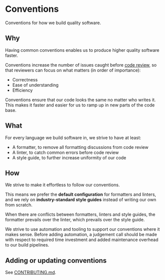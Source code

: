 # Conventions

Conventions for how we build quality software.

## Why

Having common conventions enables us to produce higher quality software
faster.

Conventions increase the number of issues caught before [code
review](./code-review), so that reviewers can focus on what matters (in
order of importance):

* Correctness
* Ease of understanding
* Efficiency

Conventions ensure that our code looks the same no matter who writes it.
This makes it faster and easier for us to ramp up in new parts of the code
base.

## What

For every language we build software in, we strive to have at least:

* A formatter, to remove all formatting discussions from code review
* A linter, to catch common errors before code review
* A style guide, to further increase uniformity of our code

## How

We strive to make it effortless to follow our conventions.

This means we prefer the **default configuration** for formatters and
linters, and we rely on **industry-standard style guides** instead of
writing our own from scratch.

When there are conflicts between formatters, linters and style guides, the
formatter prevails over the linter, which prevails over the style guide.

We strive to use automation and tooling to support our conventions where
it makes sense. Before adding automation, a judgement call should be made
with respect to required time investment and added maintenance overhead to
our build pipelines.

## Adding or updating conventions

See [CONTRIBUTING.md](./CONTRIBUTING.md).
